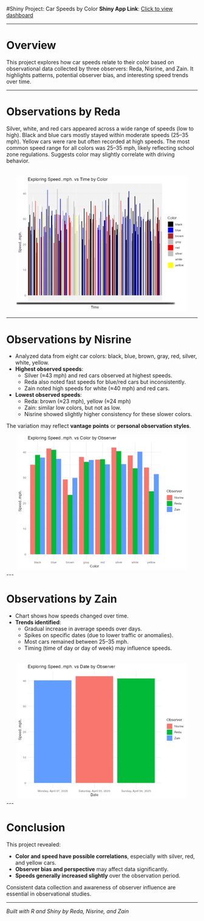 #Shiny Project: Car Speeds by Color
 **Shiny App Link**: [Click to view dashboard](https://reda-mahboub.shinyapps.io/data_cars/)

---

# Overview
This project explores how car speeds relate to their color based on observational data collected by three observers: Reda, Nisrine, and Zain. It highlights patterns, potential observer bias, and interesting speed trends over time.

---

# Observations by Reda

Silver, white, and red cars appeared across a wide range of speeds (low to high).
Black and blue cars mostly stayed within moderate speeds (25–35 mph).
Yellow cars were rare but often recorded at high speeds.
The most common speed range for all colors was 25–35 mph, likely reflecting school zone regulations.
Suggests color may slightly correlate with driving behavior.

<br>
<div align = "center">
<img src = "https://github.com/nissou62/The-very-basics-of-R/blob/main/redadata.png" width = "450")>
</div>

---

# Observations by Nisrine

- Analyzed data from eight car colors: black, blue, brown, gray, red, silver, white, yellow.
- **Highest observed speeds**:
  - Silver (≈43 mph) and red cars observed at highest speeds.
  - Reda also noted fast speeds for blue/red cars but inconsistently.
  - Zain noted high speeds for white (≈40 mph) and red cars.
- **Lowest observed speeds**:
  - Reda: brown (≈23 mph), yellow (≈24 mph)
  - Zain: similar low colors, but not as low.
  - Nisrine showed slightly higher consistency for these slower colors.

The variation may reflect **vantage points** or **personal observation styles**.
<br>
<div align = "center">
<img src = "https://github.com/nissou62/The-very-basics-of-R/blob/main/shinymtcar_project/nisrinedata.png" width = "450")>
</div>
---

# Observations by Zain

- Chart shows how speeds changed over time.
- **Trends identified**:
  - Gradual increase in average speeds over days.
  - Spikes on specific dates (due to lower traffic or anomalies).
  - Most cars remained between 25–35 mph.
  - Timing (time of day or day of week) may influence speeds.

<br>
<div align = "center">
<img src = "https://github.com/nissou62/The-very-basics-of-R/blob/main/shinymtcar_project/zaindata.png" width = "450")>
</div>
---

# Conclusion

This project revealed:

- **Color and speed have possible correlations**, especially with silver, red, and yellow cars.
- **Observer bias and perspective** may affect data significantly.
- **Speeds generally increased slightly** over the observation period.

 Consistent data collection and awareness of observer influence are essential in observational studies.

---

 *Built with R and Shiny by Reda, Nisrine, and Zain*



